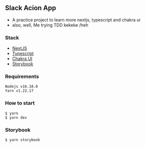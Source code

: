 ## Slack Acion App
- A practice project to learn more nextjs, typescript and chakra ui
- also, well, Me trying TDD kekeke /heh

### Stack
- [NextJS](https://nextjs.org/)
- [Typescript](https://www.typescriptlang.org/)
- [Chakra UI](https://chakra-ui.com/)
- [Storybook](https://storybook.js.org/)

### Requirements
```
Nodejs v16.10.0
Yarn v1.22.17
```

### How to start
```
$ yarn
$ yarn dev
```

### Storybook
```
$ yarn storybook
```